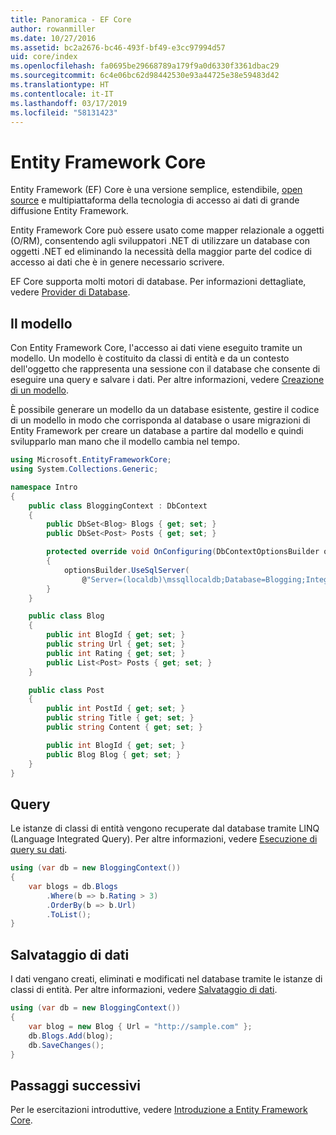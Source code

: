 ```yaml
---
title: Panoramica - EF Core
author: rowanmiller
ms.date: 10/27/2016
ms.assetid: bc2a2676-bc46-493f-bf49-e3cc97994d57
uid: core/index
ms.openlocfilehash: fa0695be29668789a179f9a0d6330f3361dbac29
ms.sourcegitcommit: 6c4e06bc62d98442530e93a44725e38e59483d42
ms.translationtype: HT
ms.contentlocale: it-IT
ms.lasthandoff: 03/17/2019
ms.locfileid: "58131423"
---
```

# <a name="entity-framework-core"></a>Entity Framework Core

Entity Framework (EF) Core è una versione semplice, estendibile, [open source](https://github.com/aspnet/EntityFrameworkCore) e multipiattaforma della tecnologia di accesso ai dati di grande diffusione Entity Framework.

Entity Framework Core può essere usato come mapper relazionale a oggetti (O/RM), consentendo agli sviluppatori .NET di utilizzare un database con oggetti .NET ed eliminando la necessità della maggior parte del codice di accesso ai dati che è in genere necessario scrivere.

EF Core supporta molti motori di database. Per informazioni dettagliate, vedere [Provider di Database](providers/index.md).

## <a name="the-model"></a>Il modello

Con Entity Framework Core, l'accesso ai dati viene eseguito tramite un modello. Un modello è costituito da classi di entità e da un contesto dell'oggetto che rappresenta una sessione con il database che consente di eseguire una query e salvare i dati. Per altre informazioni, vedere [Creazione di un modello](modeling/index.md).

È possibile generare un modello da un database esistente, gestire il codice di un modello in modo che corrisponda al database o usare migrazioni di Entity Framework per creare un database a partire dal modello e quindi svilupparlo man mano che il modello cambia nel tempo.

``` csharp
using Microsoft.EntityFrameworkCore;
using System.Collections.Generic;

namespace Intro
{
    public class BloggingContext : DbContext
    {
        public DbSet<Blog> Blogs { get; set; }
        public DbSet<Post> Posts { get; set; }

        protected override void OnConfiguring(DbContextOptionsBuilder optionsBuilder)
        {
            optionsBuilder.UseSqlServer(
                @"Server=(localdb)\mssqllocaldb;Database=Blogging;Integrated Security=True");
        }
    }

    public class Blog
    {
        public int BlogId { get; set; }
        public string Url { get; set; }
        public int Rating { get; set; }
        public List<Post> Posts { get; set; }
    }

    public class Post
    {
        public int PostId { get; set; }
        public string Title { get; set; }
        public string Content { get; set; }

        public int BlogId { get; set; }
        public Blog Blog { get; set; }
    }
}
```

## <a name="querying"></a>Query

Le istanze di classi di entità vengono recuperate dal database tramite LINQ (Language Integrated Query). Per altre informazioni, vedere [Esecuzione di query su dati](querying/index.md).

``` csharp
using (var db = new BloggingContext())
{
    var blogs = db.Blogs
        .Where(b => b.Rating > 3)
        .OrderBy(b => b.Url)
        .ToList();
}
```

## <a name="saving-data"></a>Salvataggio di dati

I dati vengano creati, eliminati e modificati nel database tramite le istanze di classi di entità. Per altre informazioni, vedere [Salvataggio di dati](saving/index.md).

``` csharp
using (var db = new BloggingContext())
{
    var blog = new Blog { Url = "http://sample.com" };
    db.Blogs.Add(blog);
    db.SaveChanges();
}
```

## <a name="next-steps"></a>Passaggi successivi

Per le esercitazioni introduttive, vedere [Introduzione a Entity Framework Core](get-started/index.md).

